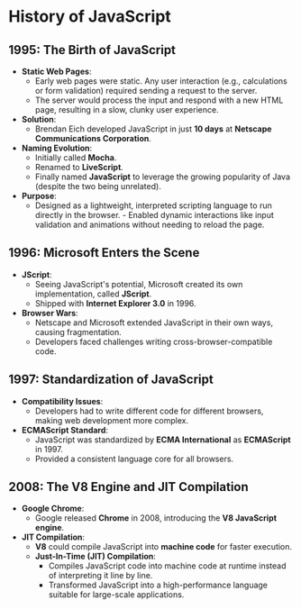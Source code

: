 # History of JavaScript

## 1995: The Birth of JavaScript

- **Static Web Pages**:
  - Early web pages were static. Any user interaction (e.g., calculations or form validation) required sending a request to the server.
  - The server would process the input and respond with a new HTML page, resulting in a slow, clunky user experience.
- **Solution**:
  - Brendan Eich developed JavaScript in just **10 days** at **Netscape Communications Corporation**.
- **Naming Evolution**:
  - Initially called **Mocha**.
  - Renamed to **LiveScript**.
  - Finally named **JavaScript** to leverage the growing popularity of Java (despite the two being unrelated).
- **Purpose**:
  - Designed as a lightweight, interpreted scripting language to run directly in the browser. - Enabled dynamic interactions like input validation and animations without needing to reload the page.

## 1996: Microsoft Enters the Scene

- **JScript**:
  - Seeing JavaScript's potential, Microsoft created its own implementation, called **JScript**.
  - Shipped with **Internet Explorer 3.0** in 1996.
- **Browser Wars**:
  - Netscape and Microsoft extended JavaScript in their own ways, causing fragmentation.
  - Developers faced challenges writing cross-browser-compatible code.

## 1997: Standardization of JavaScript

- **Compatibility Issues**:
  - Developers had to write different code for different browsers, making web development more complex.
- **ECMAScript Standard**:
  - JavaScript was standardized by **ECMA International** as **ECMAScript** in 1997.
  - Provided a consistent language core for all browsers.

## 2008: The V8 Engine and JIT Compilation

- **Google Chrome**:
  - Google released **Chrome** in 2008, introducing the **V8 JavaScript engine**.
- **JIT Compilation**:
  - **V8** could compile JavaScript into **machine code** for faster execution.
  - **Just-In-Time (JIT) Compilation**:
    - Compiles JavaScript code into machine code at runtime instead of interpreting it line by line.
    - Transformed JavaScript into a high-performance language suitable for large-scale applications.
